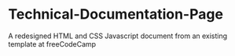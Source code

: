 # Technical-Documentation-Page
A redesigned HTML and CSS Javascript document from an existing template at freeCodeCamp
